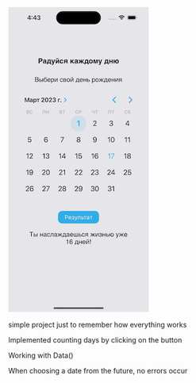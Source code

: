 ![Image alt](https://github.com/nzhkv/MyDaysApp/blob/main/SimulatorScreenShot.png)

simple project just to remember how everything works



Implemented counting days by clicking on the button

Working with Data()

When choosing a date from the future, no errors occur
